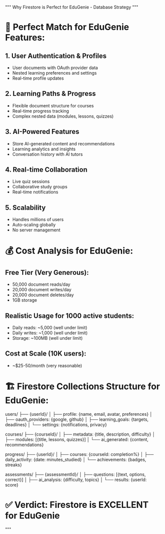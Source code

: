 """
Why Firestore is Perfect for EduGenie - Database Strategy
"""

# 🎯 Perfect Match for EduGenie Features:

## 1. User Authentication & Profiles

- User documents with OAuth provider data
- Nested learning preferences and settings
- Real-time profile updates

## 2. Learning Paths & Progress

- Flexible document structure for courses
- Real-time progress tracking
- Complex nested data (modules, lessons, quizzes)

## 3. AI-Powered Features

- Store AI-generated content and recommendations
- Learning analytics and insights
- Conversation history with AI tutors

## 4. Real-time Collaboration

- Live quiz sessions
- Collaborative study groups
- Real-time notifications

## 5. Scalability

- Handles millions of users
- Auto-scaling globally
- No server management

# 💰 Cost Analysis for EduGenie:

## Free Tier (Very Generous):

- 50,000 document reads/day
- 20,000 document writes/day
- 20,000 document deletes/day
- 1GB storage

## Realistic Usage for 1000 active students:

- Daily reads: ~5,000 (well under limit)
- Daily writes: ~1,000 (well under limit)
- Storage: ~100MB (well under limit)

## Cost at Scale (10K users):

- ~$25-50/month (very reasonable)

# 🏗️ Firestore Collections Structure for EduGenie:

users/
├── {userId}/
│ ├── profile: {name, email, avatar, preferences}
│ ├── oauth_providers: {google, github}
│ ├── learning_goals: {targets, deadlines}
│ └── settings: {notifications, privacy}

courses/
├── {courseId}/
│ ├── metadata: {title, description, difficulty}
│ ├── modules: [{title, lessons, quizzes}]
│ └── ai_generated: {content, recommendations}

progress/
├── {userId}/
│ ├── courses: {courseId: completion%}
│ ├── daily_activity: {date: minutes_studied}
│ └── achievements: {badges, streaks}

assessments/
├── {assessmentId}/
│ ├── questions: [{text, options, correct}]
│ ├── ai_analysis: {difficulty, topics}
│ └── results: {userId: score}

# ✅ Verdict: Firestore is EXCELLENT for EduGenie

"""
